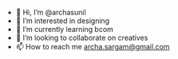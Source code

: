 - 👋 Hi, I’m @archasunil
- 👀 I’m interested in designing
- 🌱 I’m currently learning bcom
- 💞️ I’m looking to collaborate on creatives
- 📫 How to reach me archa.sargam@gmail.com

<!---
archasunil/archasunil is a ✨ special ✨ repository because its `README.md` (this file) appears on your GitHub profile.
You can click the Preview link to take a look at your changes.
--->
